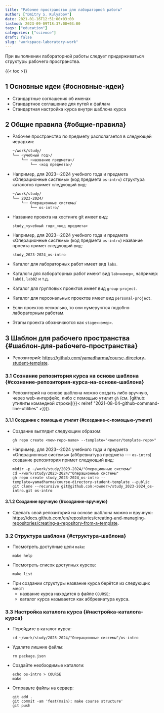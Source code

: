 ```yaml
---
title: "Рабочее пространство для лабораторной работы"
author: ["Dmitry S. Kulyabov"]
date: 2021-01-16T12:51:00+03:00
lastmod: 2023-09-09T18:37:00+03:00
tags: ["education"]
categories: ["science"]
draft: false
slug: "workspace-laboratory-work"
---
```


При выполнении лабораторной работы следует придерживаться структуры рабочего пространства.

<!--more-->

{{< toc >}}


## <span class="section-num">1</span> Основные идеи {#основные-идеи}

-   Стандартные соглашения об именах
-   Стандартное соглашение для путей к файлам
-   Стандартная настройка курса внутри шаблона курса


## <span class="section-num">2</span> Общие правила {#общие-правила}

-   Рабочее пространство по предмету располагается в следующей иерархии:
    ```bash
    ~/work/study/
    └── <учебный год>/
        └── <название предмета>/
            └── <код предмета>/
    ```
-   Например, для 2023--2024 учебного года и предмета «Операционные системы» (код предмета `os-intro`) структура каталогов примет следующий вид:
    ```bash
    ~/work/study/
    └── 2023-2024/
        └── Операционные системы/
            └── os-intro/
    ```
-   Название проекта на хостинге git имеет вид:
    ```text
    study_<учебный год>_<код предмета>
    ```
-   Например, для 2023--2024 учебного года и предмета «Операционные системы» (код предмета `os-intro`) название проекта примет следующий вид:
    ```text
    study_2023-2024_os-intro
    ```

-   Каталог для лабораторных работ имеет вид `labs`.
-   Каталоги для лабораторных работ имеют вид `lab<номер>`, например: `lab01`, `lab02` и т.д.
-   Каталог для групповых проектов имеет вид `group-project`.
-   Каталог для персональных проектов имеет вид `personal-project`.
-   Если проектов несколько, то они нумеруются подобно лабораторным работам.
-   Этапы проекта обозначаются как `stage<номер>`.


## <span class="section-num">3</span> Шаблон для рабочего пространства {#шаблон-для-рабочего-пространства}

-   Репозиторий: <https://github.com/yamadharma/course-directory-student-template>.


### <span class="section-num">3.1</span> Сознание репозитория курса на основе шаблона {#сознание-репозитория-курса-на-основе-шаблона}

-   Репозиторий на основе шаблона можно создать либо вручную, через web-интерфейс, либо с помощью утилит `gh` (см. [github: утилиты командной строки]({{< relref "2021-08-04-github-command-line-utilities" >}})).


#### <span class="section-num">3.1.1</span> Создание с помощью утилит {#создание-с-помощью-утилит}

-   Создание выглядит следующим образом:
    ```shell
    gh repo create <new-repo-name> --template="<owner/template-repo>"
    ```
-   Например, для 2023--2024 учебного года и предмета «Операционные системы» (аббревиатура предмета --- `os-intro`) создание репозитория примет следующий вид:
    ```shell
    mkdir -p ~/work/study/2023-2024/"Операционные системы"
    cd ~/work/study/2023-2024/"Операционные системы"
    gh repo create study_2023-2024_os-intro --template=yamadharma/course-directory-student-template --public
    git clone --recursive git@github.com:<owner>/study_2023-2024_os-intro.git os-intro
    ```


#### <span class="section-num">3.1.2</span> Создание вручную {#создание-вручную}

-   Сделать свой репозиторий на основе шаблона можно и вручную: <https://docs.github.com/en/repositories/creating-and-managing-repositories/creating-a-repository-from-a-template>.


### <span class="section-num">3.2</span> Структура шаблона {#структура-шаблона}

-   Посмотреть доступные цели `make`:
    ```shell
    make help
    ```
-   Посмотреть список доступных курсов:
    ```shell
    make list
    ```
-   При создании структуры название курса берётся из следующих мест:
    -   название курса находится в файле `COURSE`;
    -   каталог курса называется как аббревиатура курса.


### <span class="section-num">3.3</span> Настройка каталога курса {#настройка-каталога-курса}

-   Перейдите в каталог курса:
    ```shell
    cd ~/work/study/2023-2024/"Операционные системы"/os-intro
    ```
-   Удалите лишние файлы:
    ```shell
    rm package.json
    ```
-   Создайте необходимые каталоги:
    ```shell
    echo os-intro > COURSE
    make
    ```
-   Отправьте файлы на сервер:
    ```shell
    git add .
    git commit -am 'feat(main): make course structure'
    git push
    ```
